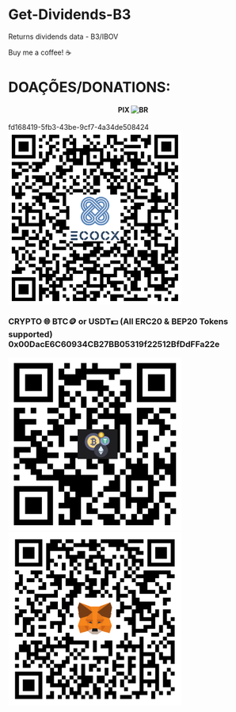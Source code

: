 
# Get-Dividends-B3
Returns dividends data - B3/IBOV

Buy me a coffee! ☕
# DOAÇÕES/DONATIONS:
<p align="center">
  <h4 align="center">PIX <img src="https://cdn-icons-png.flaticon.com/512/197/197386.png" width="20" title="BR"></h4>fd168419-5fb3-43be-9cf7-4a34de508424<br>
  <img align="center" src="./images/Pix.png" width="350" title="PIX">
</p>

<p align="left">
  <h3>CRYPTO 🌐 BTC🪙 or USDT💵 (All ERC20 & BEP20 Tokens supported) <br>0x00DacE6C60934CB27BB05319f22512BfDdFFa22e</h3>
</p>
<p float="left">
  <img src="./images/Address.png" width="350" title="Address">
  <img src="./images/MetaMask.png" width="350" title="MetaMask">
</p>



